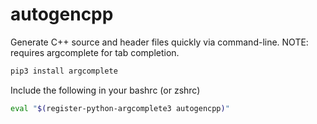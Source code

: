 # autogencpp
Generate C++ source and header files quickly via command-line. 
NOTE: requires argcomplete for tab completion.
```bash
pip3 install argcomplete
```

Include the following in your bashrc (or zshrc)
```bash
eval "$(register-python-argcomplete3 autogencpp)"
```
